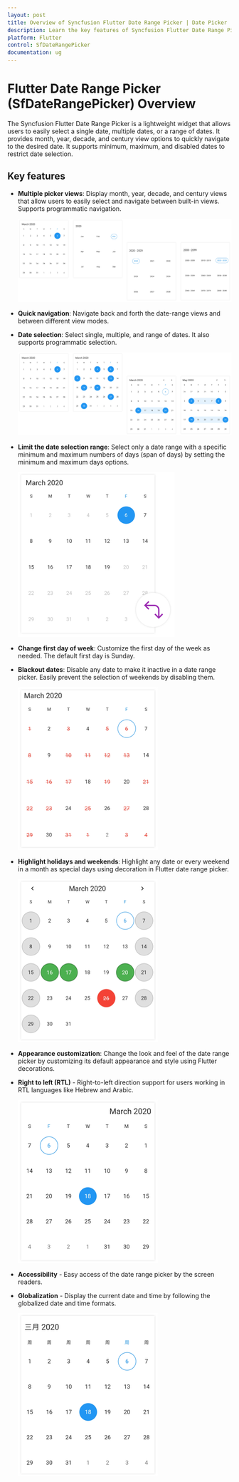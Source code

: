 ```yaml
---
layout: post
title: Overview of Syncfusion Flutter Date Range Picker | Date Picker
description: Learn the key features of Syncfusion Flutter Date Range Picker (SfDateRangePicker) widget and more details | Calendar
platform: Flutter
control: SfDateRangePicker
documentation: ug
---
```


# Flutter Date Range Picker (SfDateRangePicker) Overview

The Syncfusion Flutter Date Range Picker is a lightweight widget that allows users to easily select a single date, multiple dates, or a range of dates. It provides month, year, decade, and century view options to quickly navigate to the desired date. It supports minimum, maximum, and disabled dates to restrict date selection.


## Key features

* **Multiple picker views**: Display month, year, decade, and century views that allow users to easily select and navigate between built-in views. Supports programmatic navigation.

   ![Multiple picker views Date Range Picker](images/overview/picker_views.png)

* **Quick navigation**: Navigate back and forth the date-range views and between different view modes.

* **Date selection**: Select single, multiple, and range of dates. It also supports programmatic selection.

    ![Date selection Date Range Picker](images/overview/selection_mode.png)

* **Limit the date selection range**: Select only a date range with a specific minimum and maximum numbers of days (span of days) by setting the minimum and maximum days options.

     ![Limit the date selection range Date Range Picker](images/overview/min_max_date.png)

* **Change first day of week**: Customize the first day of the week as needed. The default first day is Sunday.

* **Blackout dates**: Disable any date to make it inactive in a date range picker. Easily prevent the selection of weekends by disabling them.

   ![Blackout dates Date Range Picker](images/overview/blackoutdates.png)

* **Highlight holidays and weekends**: Highlight any date or every weekend in a month as special days using decoration in Flutter date range picker.

  ![Highlight holidays and weekends Date Range Picker](images/overview/customization.png)

* **Appearance customization**: Change the look and feel of the date range picker by customizing its default appearance and style using Flutter decorations.

* **Right to left (RTL)** - Right-to-left direction support for users working in RTL languages like Hebrew and Arabic.

  ![Right to left Date Range Picker](images/overview/right_to_left.png)

* **Accessibility** - Easy access of the date range picker by the screen readers.

* **Globalization** - Display the current date and time by following the globalized date and time formats.

   ![Globalization Date Range Picker](images/overview/localization.png)
